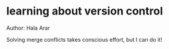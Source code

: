 # learning about version control
Author: Hala Arar

Solving merge conflicts takes conscious effort, but I can do it!